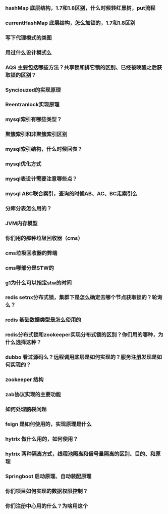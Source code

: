 ### hashMap 底层结构，1.7和1.8区别，什么时候转红黑树，put流程
### currentHashMap 底层结构，怎么加锁的，1.7和1.8区别
### 写下代理模式的类图
### 用过什么设计模式么
### AQS 主要包括哪些方法？共享锁和排它锁的区别、已经被唤醒之后获取锁的区别？
### Synciouzed的实现原理
### Reentranlock实现原理
### mysql索引有哪些类型？
### 聚簇索引和非聚簇索引区别
### mysql索引结构，什么时候回表？
### mysql优化方式
### mysql表设计需要注意哪些点？
### mysql ABC联合索引，查询的时候AB、AC、BC走索引么
### 分库分表怎么用的？
### JVM内存模型
### 你们用的那种垃圾回收器（cms）
### cms垃圾回收器的弊端
### cms哪部分是STW的
### g1为什么可以指定stw的时间
### redis setnx分布式锁，集群下是怎么确定去哪个节点获取锁的？轮询么？
### redis 基础数据类型是怎么使用的
### redis分布式锁和zookeeper实现分布式锁的区别？你们用的哪种，为什么选择这种？
### dubbo 看过源码么？远程调用底层是如何实现的？服务注册发现是如何实现的？
### zookeeper 结构
### zab协议实现的主要功能
### 如何处理脑裂问题
### feign 是如何使用的，实现原理是什么
### hytrix 做什么用的，如何使用？
### hytrix 两种隔离方式，线程池隔离和信号量隔离的区别、目的、和原理
### Springboot 启动原理、自动装配原理
### 你们项目如何实现的数据权限控制？
### 你们注册中心用的什么？为啥用这个
